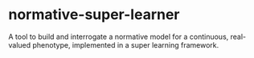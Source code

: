 # normative-super-learner
A tool to build and interrogate a normative model for a continuous, real-valued phenotype, implemented in a super learning framework.

